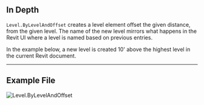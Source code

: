 ## In Depth
`Level.ByLevelAndOffset` creates a level element offset the given distance, from the given level. The name of the new level mirrors what happens in the Revit UI where a level is named based on previous entries.

In the example below, a new level is created 10' above the highest level in the current Revit document.
___
## Example File

![Level.ByLevelAndOffset](./Revit.Elements.Level.ByLevelAndOffset_img.jpg)